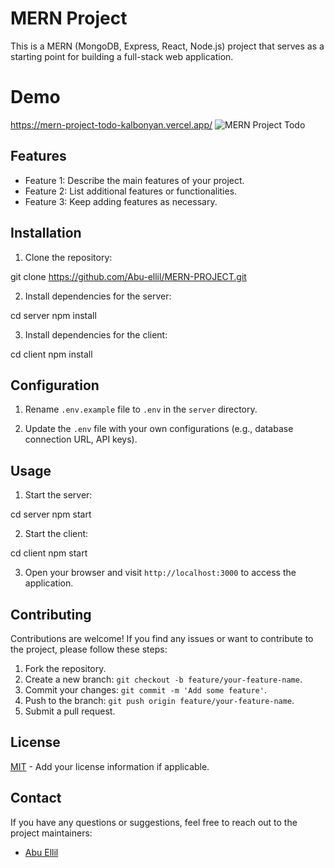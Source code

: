 # MERN Project

This is a MERN (MongoDB, Express, React, Node.js) project that serves as a starting point for building a full-stack web application.
# Demo
https://mern-project-todo-kalbonyan.vercel.app/
<img src="https://user-images.githubusercontent.com/94858304/250264715-31cbb966-2312-4e9d-b5ec-c5ab299070af.png" alt="MERN Project Todo" >
## Features

- Feature 1: Describe the main features of your project.
- Feature 2: List additional features or functionalities.
- Feature 3: Keep adding features as necessary.

## Installation

1. Clone the repository:

git clone https://github.com/Abu-ellil/MERN-PROJECT.git

2. Install dependencies for the server:

cd server
npm install

3. Install dependencies for the client:

cd client
npm install

## Configuration

1. Rename `.env.example` file to `.env` in the `server` directory.

2. Update the `.env` file with your own configurations (e.g., database connection URL, API keys).

## Usage

1. Start the server:

cd server
npm start

2. Start the client:

cd client
npm start

3. Open your browser and visit `http://localhost:3000` to access the application.

## Contributing

Contributions are welcome! If you find any issues or want to contribute to the project, please follow these steps:

1. Fork the repository.
2. Create a new branch: `git checkout -b feature/your-feature-name`.
3. Commit your changes: `git commit -m 'Add some feature'`.
4. Push to the branch: `git push origin feature/your-feature-name`.
5. Submit a pull request.

## License

[MIT](LICENSE) - Add your license information if applicable.

## Contact

If you have any questions or suggestions, feel free to reach out to the project maintainers:

- [Abu Ellil](https://github.com/Abu-ellil/)
